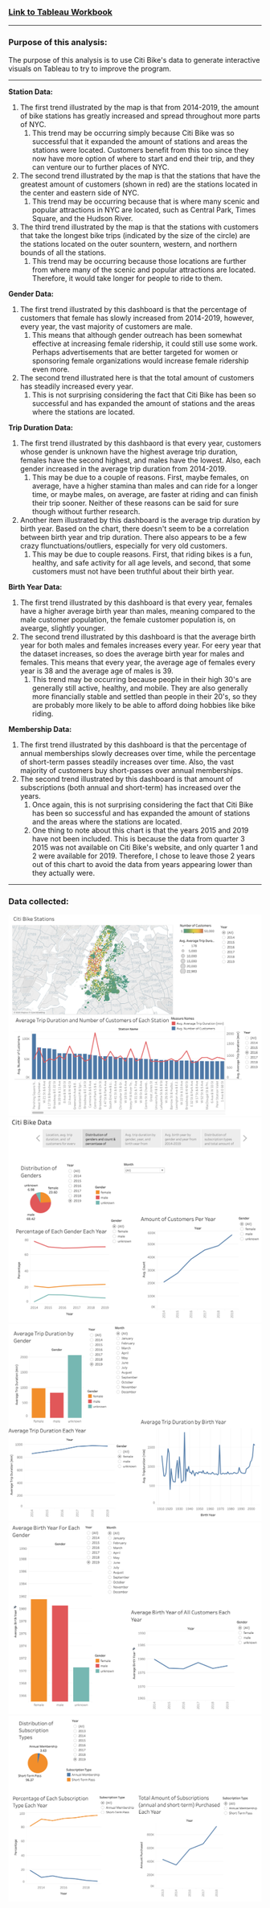 ### [Link to Tableau Workbook](https://prod-useast-a.online.tableau.com/#/site/sandrafroonjianstableausite/workbooks/193078/views)

---

### Purpose of this analysis:
The purpose of this analysis is to use Citi Bike's data to generate interactive visuals on Tableau to try to improve the program.

---

**Station Data:**
1. The first trend illustrated by the map is that from 2014-2019, the amount of bike stations has greatly increased and spread throughout more parts of NYC.
    1. This trend may be occurring simply because Citi Bike was so successful that it expanded the amount of stations and areas the stations were located. Customers benefit from this too since they now have more option of where to start and end their trip, and they can venture our to further places of NYC.
1. The second trend illustrated by the map is that the stations that have the greatest amount of customers (shown in red) are the stations located in the center and eastern side of NYC.
    1. This trend may be occurring because that is where many scenic and popular attractions in NYC are located, such as Central Park, Times Square, and the Hudson River.
1. The third trend illustrated by the map is that the stations with customers that take the longest bike trips (indicated by the size of the circle) are the stations located on the outer sountern, western, and northern bounds of all the stations.
    1. This trend may be occurring because those locations are further from where many of the scenic and popular attractions are located. Therefore, it would take longer for people to ride to them.

**Gender Data:**
1. The first trend illustrated by this dashboard is that the percentage of customers that female has slowly increased from 2014-2019, however, every year, the vast majority of customers are male.
    1. This means that although gender outreach has been somewhat effective at increasing female ridership, it could still use some work. Perhaps advertisements that are better targeted for women or sponsoring female organizations would increase female ridership even more.
1. The second trend illustrated here is that the total amount of customers has steadily increased every year.
    1. This is not surprising considering the fact that Citi Bike has been so successful and has expanded the amount of stations and the areas where the stations are located.

**Trip Duration Data:**
1. The first trend illustrated by this dashbaord is that every year, customers whose gender is unknown have the highest average trip duration, females have the second highest, and males have the lowest. Also, each gender increased in the average trip duration from 2014-2019.
    1. This may be due to a couple of reasons. First, maybe females, on average, have a higher stamina than males and can ride for a longer time, or maybe males, on average, are faster at riding and can finish their trip sooner. Neither of these reasons can be said for sure though without further research.
1. Another item illustrated by this dashboard is the average trip duration by birth year. Based on the chart, there doesn't seem to be a correlation between birth year and trip duration. There also appears to be a few crazy flunctuations/outliers, especially for very old customers.
    1. This may be due to couple reasons. First, that riding bikes is a fun, healthy, and safe activity for all age levels, and second, that some customers must not have been truthful about their birth year.

**Birth Year Data:**
1. The first trend illustrated by this dashboard is that every year, females have a higher average birth year than males, meaning compared to the male customer population, the female customer population is, on avearge, slightly younger.
1. The second trend illustrated by this dashboard is that the average birth year for both males and females increases every year. For eery year that the dataset increases, so does the average birth year for males and females. This means that every year, the average age of females every year is 38 and the average age of males is 39.
    1. This trend may be occurring because people in their high 30's are generally still active, healthy, and mobile. They are also generally more financially stable and settled than people in their 20's, so they are probably more likely to be able to afford doing hobbies like bike riding.

**Membership Data:**
1. The first trend illustrated by this dashboard is that the percentage of annual memberships slowly decreases over time, while the percentage of short-term passes steadily increases over time. Also, the vast majority of customers buy short-passes over annual memberships.
1. The second trend illustrated by this dashboard is that amount of subscriptions (both annual and short-term) has increased over the years.
    1. Once again, this is not surprising considering the fact that Citi Bike has been so successful and has expanded the amount of stations and the areas where the stations are located.
    1. One thing to note about this chart is that the years 2015 and 2019 have not been included. This is because the data from quarter 3 2015 was not available on Citi Bike's website, and only quarter 1 and 2 were available for 2019. Therefore, I chose to leave those 2 years out of this chart to avoid the data from years appearing lower than they actually were.

---

### Data collected:
![](screenshots/stations.png)
![](screenshots/genders.png)
![](screenshots/tripduration.png)
![](screenshots/birthyear.png)
![](screenshots/memberships.png)
